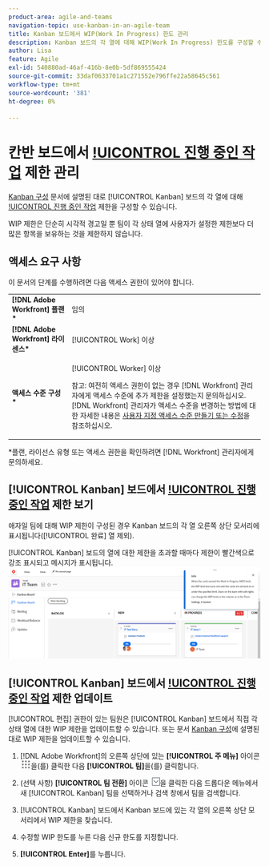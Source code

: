 ```yaml
---
product-area: agile-and-teams
navigation-topic: use-kanban-in-an-agile-team
title: Kanban 보드에서 WIP(Work In Progress) 한도 관리
description: Kanban 보드의 각 열에 대해 WIP(Work In Progress) 한도를 구성할 수 있습니다. WIP 제한은 단순히 시각적 경고일 뿐 팀이 각 상태 열에 사용자가 설정한 제한보다 더 많은 항목을 보유하는 것을 제한하지 않습니다.
author: Lisa
feature: Agile
exl-id: 540880ad-46af-416b-8e0b-5df869555424
source-git-commit: 33daf0633701a1c271552e796ffe22a58645c561
workflow-type: tm+mt
source-wordcount: '381'
ht-degree: 0%

---
```


# 칸반 보드에서 [!UICONTROL 진행 중인 작업](WIP) 제한 관리

[Kanban 구성](../../agile/get-started-with-agile-in-workfront/configure-kanban.md) 문서에 설명된 대로 [!UICONTROL Kanban] 보드의 각 열에 대해 [!UICONTROL 진행 중인 작업](WIP) 제한을 구성할 수 있습니다.

WIP 제한은 단순히 시각적 경고일 뿐 팀이 각 상태 열에 사용자가 설정한 제한보다 더 많은 항목을 보유하는 것을 제한하지 않습니다.

## 액세스 요구 사항

이 문서의 단계를 수행하려면 다음 액세스 권한이 있어야 합니다.

<table style="table-layout:auto"> 
 <col> 
 <col> 
 <tbody> 
  <tr> 
   <td role="rowheader"><strong>[!DNL Adobe Workfront] 플랜*</strong></td> 
   <td> <p>임의</p> </td> 
  </tr> 
  <tr> 
   <td role="rowheader"><strong>[!DNL Adobe Workfront] 라이센스*</strong></td> 
   <td> <p>[!UICONTROL Work] 이상</p> </td> 
  </tr> 
  <tr> 
   <td role="rowheader"><strong>액세스 수준 구성*</strong></td> 
   <td> <p>[!UICONTROL Worker] 이상</p> <p>참고: 여전히 액세스 권한이 없는 경우 [!DNL Workfront] 관리자에게 액세스 수준에 추가 제한을 설정했는지 문의하십시오. [!DNL Workfront] 관리자가 액세스 수준을 변경하는 방법에 대한 자세한 내용은 <a href="../../administration-and-setup/add-users/configure-and-grant-access/create-modify-access-levels.md" class="MCXref xref">사용자 지정 액세스 수준 만들기 또는 수정</a>을 참조하십시오.</p> </td> 
  </tr> 
 </tbody> 
</table>

&#42;플랜, 라이선스 유형 또는 액세스 권한을 확인하려면 [!DNL Workfront] 관리자에게 문의하세요.

## [!UICONTROL Kanban] 보드에서 [!UICONTROL 진행 중인 작업](WIP) 제한 보기

애자일 팀에 대해 WIP 제한이 구성된 경우 Kanban 보드의 각 열 오른쪽 상단 모서리에 표시됩니다([!UICONTROL 완료] 열 제외).

[!UICONTROL Kanban] 보드의 열에 대한 제한을 초과할 때마다 제한이 빨간색으로 강조 표시되고 메시지가 표시됩니다.\
![WIP 제한](assets/kanban-wip.png)

## [!UICONTROL Kanban] 보드에서 [!UICONTROL 진행 중인 작업](WIP) 제한 업데이트

[!UICONTROL 편집] 권한이 있는 팀원은 [!UICONTROL Kanban] 보드에서 직접 각 상태 열에 대한 WIP 제한을 업데이트할 수 있습니다. 또는 문서 [Kanban 구성](../../agile/get-started-with-agile-in-workfront/configure-kanban.md)에 설명된 대로 WIP 제한을 업데이트할 수 있습니다.

1. [!DNL Adobe Workfront]의 오른쪽 상단에 있는 **[!UICONTROL 주 메뉴]** 아이콘 ![](assets/main-menu-icon.png)을(를) 클릭한 다음 **[!UICONTROL 팀]**&#x200B;을(를) 클릭합니다.

1. (선택 사항) **[!UICONTROL 팀 전환]** 아이콘 ![팀 전환 아이콘](assets/switch-team-icon.png)을 클릭한 다음 드롭다운 메뉴에서 새 [!UICONTROL Kanban] 팀을 선택하거나 검색 창에서 팀을 검색합니다.

1. [!UICONTROL Kanban] 보드에서 Kanban 보드에 있는 각 열의 오른쪽 상단 모서리에서 WIP 제한을 찾습니다.
1. 수정할 WIP 한도를 누른 다음 신규 한도를 지정합니다.
1. **[!UICONTROL Enter]**&#x200B;를 누릅니다.

